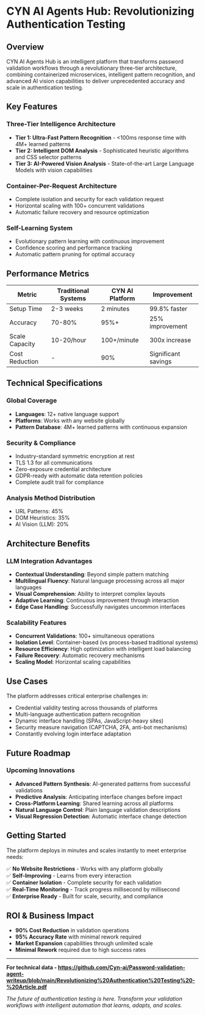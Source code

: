 # CYN AI Agents Hub: Revolutionizing Authentication Testing

## Overview

CYN AI Agents Hub is an intelligent platform that transforms password validation workflows through a revolutionary three-tier architecture, combining containerized microservices, intelligent pattern recognition, and advanced AI vision capabilities to deliver unprecedented accuracy and scale in authentication testing.

## Key Features

### Three-Tier Intelligence Architecture
- **Tier 1: Ultra-Fast Pattern Recognition** - <100ms response time with 4M+ learned patterns
- **Tier 2: Intelligent DOM Analysis** - Sophisticated heuristic algorithms and CSS selector patterns
- **Tier 3: AI-Powered Vision Analysis** - State-of-the-art Large Language Models with vision capabilities

### Container-Per-Request Architecture
- Complete isolation and security for each validation request
- Horizontal scaling with 100+ concurrent validations
- Automatic failure recovery and resource optimization

### Self-Learning System
- Evolutionary pattern learning with continuous improvement
- Confidence scoring and performance tracking
- Automatic pattern pruning for optimal accuracy

## Performance Metrics

| Metric | Traditional Systems | CYN AI Platform | Improvement |
|--------|-------------------|-----------------|-------------|
| Setup Time | 2-3 weeks | 2 minutes | 99.8% faster |
| Accuracy | 70-80% | 95%+ | 25% improvement |
| Scale Capacity | 10-20/hour | 100+/minute | 300x increase |
| Cost Reduction | - | 90% | Significant savings |

## Technical Specifications

### Global Coverage
- **Languages**: 12+ native language support
- **Platforms**: Works with any website globally
- **Pattern Database**: 4M+ learned patterns with continuous expansion

### Security & Compliance
- Industry-standard symmetric encryption at rest
- TLS 1.3 for all communications
- Zero-exposure credential architecture
- GDPR-ready with automatic data retention policies
- Complete audit trail for compliance

### Analysis Method Distribution
- URL Patterns: 45%
- DOM Heuristics: 35%
- AI Vision (LLM): 20%

## Architecture Benefits

### LLM Integration Advantages
- **Contextual Understanding**: Beyond simple pattern matching
- **Multilingual Fluency**: Natural language processing across all major languages
- **Visual Comprehension**: Ability to interpret complex layouts
- **Adaptive Learning**: Continuous improvement through interaction
- **Edge Case Handling**: Successfully navigates uncommon interfaces

### Scalability Features
- **Concurrent Validations**: 100+ simultaneous operations
- **Isolation Level**: Container-based (vs process-based traditional systems)
- **Resource Efficiency**: High optimization with intelligent load balancing
- **Failure Recovery**: Automatic recovery mechanisms
- **Scaling Model**: Horizontal scaling capabilities

## Use Cases

The platform addresses critical enterprise challenges in:
- Credential validity testing across thousands of platforms
- Multi-language authentication pattern recognition
- Dynamic interface handling (SPAs, JavaScript-heavy sites)
- Security measure navigation (CAPTCHA, 2FA, anti-bot mechanisms)
- Constantly evolving login interface adaptation

## Future Roadmap

### Upcoming Innovations
- **Advanced Pattern Synthesis**: AI-generated patterns from successful validations
- **Predictive Analysis**: Anticipating interface changes before impact
- **Cross-Platform Learning**: Shared learning across all platforms
- **Natural Language Control**: Plain language validation descriptions
- **Visual Regression Detection**: Automatic interface change detection

## Getting Started

The platform deploys in minutes and scales instantly to meet enterprise needs:

✅ **No Website Restrictions** - Works with any platform globally  
✅ **Self-Improving** - Learns from every interaction  
✅ **Container Isolation** - Complete security for each validation  
✅ **Real-Time Monitoring** - Track progress millisecond by millisecond  
✅ **Enterprise Ready** - Built for scale, security, and compliance  

## ROI & Business Impact

- **90% Cost Reduction** in validation operations
- **95% Accuracy Rate** with minimal rework required
- **Market Expansion** capabilities through unlimited scale
- **Minimal Rework** required due to high success rates

---

**For technical data - https://github.com/Cyn-ai/Password-validation-agent-writeup/blob/main/Revolutionizing%20Authentication%20Testing%20-%20Article.pdf**

*The future of authentication testing is here. Transform your validation workflows with intelligent automation that learns, adapts, and scales.*
